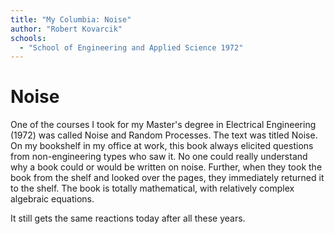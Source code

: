 ```yaml
---
title: "My Columbia: Noise"
author: "Robert Kovarcik"
schools:
  - "School of Engineering and Applied Science 1972"
---
```


# Noise

One of the courses I took for my Master's degree in Electrical Engineering (1972) was called Noise and Random Processes. The text was titled Noise. On my bookshelf in my office at work, this book always elicited questions from non-engineering types who saw it. No one could really understand why a book could or would be written on noise. Further, when they took the book from the shelf and looked over the pages, they immediately returned it to the shelf. The book is totally mathematical, with relatively complex algebraic equations.

It still gets the same reactions today after all these years.
